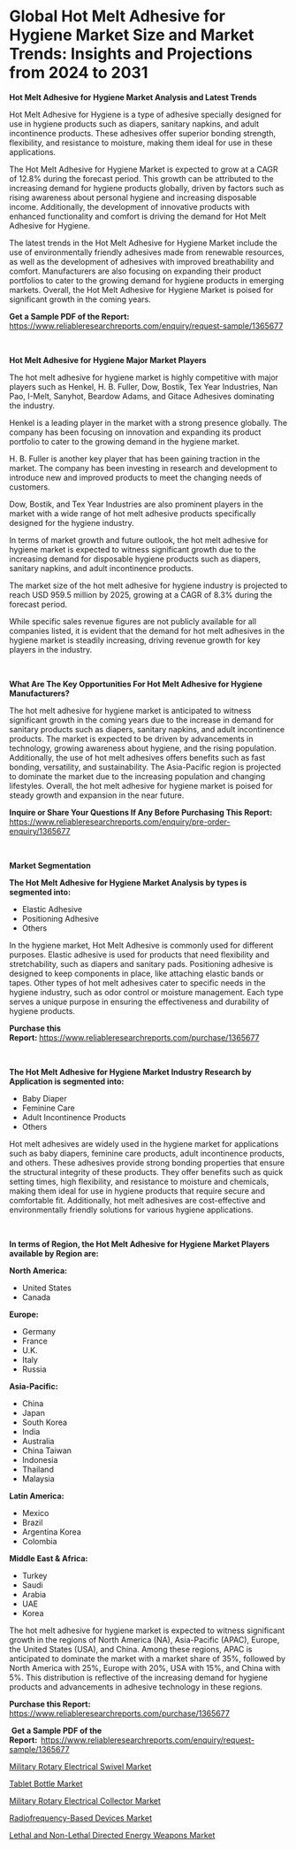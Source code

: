 <p><h1>Global Hot Melt Adhesive for Hygiene Market Size and Market Trends: Insights and Projections from 2024 to 2031</h1></p><p><strong>Hot Melt Adhesive for Hygiene Market Analysis and Latest Trends</strong></p>
<p><p>Hot Melt Adhesive for Hygiene is a type of adhesive specially designed for use in hygiene products such as diapers, sanitary napkins, and adult incontinence products. These adhesives offer superior bonding strength, flexibility, and resistance to moisture, making them ideal for use in these applications.</p><p>The Hot Melt Adhesive for Hygiene Market is expected to grow at a CAGR of 12.8% during the forecast period. This growth can be attributed to the increasing demand for hygiene products globally, driven by factors such as rising awareness about personal hygiene and increasing disposable income. Additionally, the development of innovative products with enhanced functionality and comfort is driving the demand for Hot Melt Adhesive for Hygiene.</p><p>The latest trends in the Hot Melt Adhesive for Hygiene Market include the use of environmentally friendly adhesives made from renewable resources, as well as the development of adhesives with improved breathability and comfort. Manufacturers are also focusing on expanding their product portfolios to cater to the growing demand for hygiene products in emerging markets. Overall, the Hot Melt Adhesive for Hygiene Market is poised for significant growth in the coming years.</p></p>
<p><strong>Get a Sample PDF of the Report:&nbsp;</strong> <a href="https://www.reliableresearchreports.com/enquiry/request-sample/1365677">https://www.reliableresearchreports.com/enquiry/request-sample/1365677</a></p>
<p>&nbsp;</p>
<p><strong>Hot Melt Adhesive for Hygiene Major Market Players</strong></p>
<p><p>The hot melt adhesive for hygiene market is highly competitive with major players such as Henkel, H. B. Fuller, Dow, Bostik, Tex Year Industries, Nan Pao, I-Melt, Sanyhot, Beardow Adams, and Gitace Adhesives dominating the industry.</p><p>Henkel is a leading player in the market with a strong presence globally. The company has been focusing on innovation and expanding its product portfolio to cater to the growing demand in the hygiene market. </p><p>H. B. Fuller is another key player that has been gaining traction in the market. The company has been investing in research and development to introduce new and improved products to meet the changing needs of customers.</p><p>Dow, Bostik, and Tex Year Industries are also prominent players in the market with a wide range of hot melt adhesive products specifically designed for the hygiene industry.</p><p>In terms of market growth and future outlook, the hot melt adhesive for hygiene market is expected to witness significant growth due to the increasing demand for disposable hygiene products such as diapers, sanitary napkins, and adult incontinence products.</p><p>The market size of the hot melt adhesive for hygiene industry is projected to reach USD 959.5 million by 2025, growing at a CAGR of 8.3% during the forecast period.</p><p>While specific sales revenue figures are not publicly available for all companies listed, it is evident that the demand for hot melt adhesives in the hygiene market is steadily increasing, driving revenue growth for key players in the industry.</p></p>
<p>&nbsp;</p>
<p><strong>What Are The Key Opportunities For Hot Melt Adhesive for Hygiene Manufacturers?</strong></p>
<p><p>The hot melt adhesive for hygiene market is anticipated to witness significant growth in the coming years due to the increase in demand for sanitary products such as diapers, sanitary napkins, and adult incontinence products. The market is expected to be driven by advancements in technology, growing awareness about hygiene, and the rising population. Additionally, the use of hot melt adhesives offers benefits such as fast bonding, versatility, and sustainability. The Asia-Pacific region is projected to dominate the market due to the increasing population and changing lifestyles. Overall, the hot melt adhesive for hygiene market is poised for steady growth and expansion in the near future.</p></p>
<p><strong>Inquire or Share Your Questions If Any Before Purchasing This Report:</strong> <a href="https://www.reliableresearchreports.com/enquiry/pre-order-enquiry/1365677">https://www.reliableresearchreports.com/enquiry/pre-order-enquiry/1365677</a></p>
<p>&nbsp;</p>
<p><strong>Market Segmentation</strong></p>
<p><strong>The Hot Melt Adhesive for Hygiene Market Analysis by types is segmented into:</strong></p>
<p><ul><li>Elastic Adhesive</li><li>Positioning Adhesive</li><li>Others</li></ul></p>
<p><p>In the hygiene market, Hot Melt Adhesive is commonly used for different purposes. Elastic adhesive is used for products that need flexibility and stretchability, such as diapers and sanitary pads. Positioning adhesive is designed to keep components in place, like attaching elastic bands or tapes. Other types of hot melt adhesives cater to specific needs in the hygiene industry, such as odor control or moisture management. Each type serves a unique purpose in ensuring the effectiveness and durability of hygiene products.</p></p>
<p><strong>Purchase this Report:&nbsp;</strong><a href="https://www.reliableresearchreports.com/purchase/1365677">https://www.reliableresearchreports.com/purchase/1365677</a></p>
<p>&nbsp;</p>
<p><strong>The Hot Melt Adhesive for Hygiene Market Industry Research by Application is segmented into:</strong></p>
<p><ul><li>Baby Diaper</li><li>Feminine Care</li><li>Adult Incontinence Products</li><li>Others</li></ul></p>
<p><p>Hot melt adhesives are widely used in the hygiene market for applications such as baby diapers, feminine care products, adult incontinence products, and others. These adhesives provide strong bonding properties that ensure the structural integrity of these products. They offer benefits such as quick setting times, high flexibility, and resistance to moisture and chemicals, making them ideal for use in hygiene products that require secure and comfortable fit. Additionally, hot melt adhesives are cost-effective and environmentally friendly solutions for various hygiene applications.</p></p>
<p>&nbsp;</p>
<p><strong>In terms of Region, the Hot Melt Adhesive for Hygiene Market Players available by Region are:</strong></p>
<p>
    <p> <strong> North America: </strong>
        <ul>
            <li>United States</li>
            <li>Canada</li>
        </ul>
        </p> 
    <p> <strong> Europe: </strong>
        <ul>
            <li>Germany</li>
            <li>France</li>
            <li>U.K.</li>
            <li>Italy</li>
            <li>Russia</li>
        </ul>
        </p> 
    <p> <strong> Asia-Pacific: </strong>
        <ul>
            <li>China</li>
            <li>Japan</li>
            <li>South Korea</li>
            <li>India</li>
            <li>Australia</li>
            <li>China Taiwan</li>
            <li>Indonesia</li>
            <li>Thailand</li>
            <li>Malaysia</li>
        </ul>
        </p> 
    <p> <strong> Latin America: </strong>
        <ul>
            <li>Mexico</li>
            <li>Brazil</li>
            <li>Argentina Korea</li>
            <li>Colombia</li>
        </ul>
        </p> 
    <p> <strong> Middle East & Africa: </strong>
        <ul>
            <li>Turkey</li>
            <li>Saudi</li>
            <li>Arabia</li>
            <li>UAE</li>
            <li>Korea</li>
        </ul>
    </p>
    </p>
<p><p>The hot melt adhesive for hygiene market is expected to witness significant growth in the regions of North America (NA), Asia-Pacific (APAC), Europe, the United States (USA), and China. Among these regions, APAC is anticipated to dominate the market with a market share of 35%, followed by North America with 25%, Europe with 20%, USA with 15%, and China with 5%. This distribution is reflective of the increasing demand for hygiene products and advancements in adhesive technology in these regions.</p></p>
<p><strong>Purchase this Report: </strong><a href="https://www.reliableresearchreports.com/purchase/1365677">https://www.reliableresearchreports.com/purchase/1365677</a></p>
<p>&nbsp;<strong>Get a Sample PDF of the Report:&nbsp;&nbsp;</strong><a href="https://www.reliableresearchreports.com/enquiry/request-sample/1365677">https://www.reliableresearchreports.com/enquiry/request-sample/1365677</a></p>
<p><strong></strong></p>
<p><p><a href="https://medium.com/@henrywheeler53/military-rotary-electrical-swivel-nbsp-market-focuses-on-market-share-size-and-projected-forecast-386bc4024bca">Military Rotary Electrical Swivel Market</a></p><p><a href="https://github.com/juancolorado15/Market-Research-Report-List-1/blob/main/tablet-bottle-market.md">Tablet Bottle Market</a></p><p><a href="https://medium.com/@henrywheeler53/military-rotary-electrical-collector-market-trends-and-market-analysis-forecasted-for-period-1c2062ffe2e9">Military Rotary Electrical Collector Market</a></p><p><a href="https://medium.com/@dexterhayes2023/radiofrequency-based-devices-market-insight-market-trends-growth-forecasted-from-2024-to-2031-dbe135abd4e2">Radiofrequency-Based Devices Market</a></p><p><a href="https://medium.com/@dexterhayes2023/lethal-and-non-lethal-directed-energy-weapons-market-trends-forecast-and-competitive-analysis-to-08f7e3bacb09">Lethal and Non-Lethal Directed Energy Weapons Market</a></p></p>